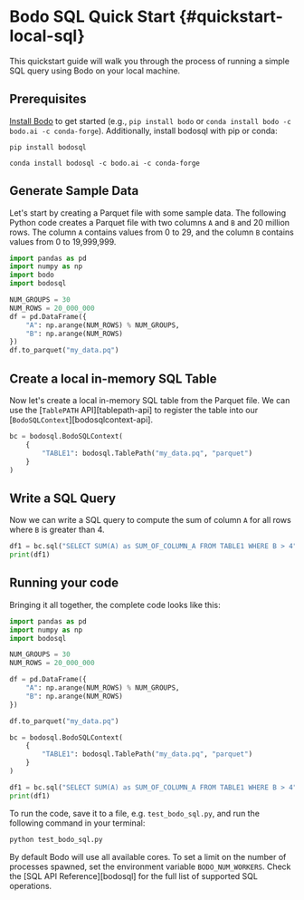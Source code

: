 <!-- 
NOTE: the examples in this file are covered by tests in bodosql/tests/test_quickstart_docs.py. Any changes to examples in this file should also update the corresponding unit test(s).
 -->

# Bodo SQL Quick Start {#quickstart-local-sql}

This quickstart guide will walk you through the process of running a simple SQL query using Bodo on your local machine.

## Prerequisites

[Install Bodo](../installation_and_setup/install.md) to get started (e.g., `pip install bodo` or `conda install bodo -c bodo.ai -c conda-forge`).
Additionally, install bodosql with pip or conda:

```shell
pip install bodosql
```

```shell
conda install bodosql -c bodo.ai -c conda-forge
```

## Generate Sample Data

Let's start by creating a Parquet file with some sample data. The following Python code creates a Parquet file with two columns `A` and `B` and 20 million rows. The column `A` contains values from 0 to 29, and the column `B` contains values from 0 to 19,999,999.

```python
import pandas as pd
import numpy as np
import bodo
import bodosql

NUM_GROUPS = 30
NUM_ROWS = 20_000_000
df = pd.DataFrame({
    "A": np.arange(NUM_ROWS) % NUM_GROUPS,
    "B": np.arange(NUM_ROWS)
})
df.to_parquet("my_data.pq")
```

## Create a local in-memory SQL Table

Now let's create a local in-memory SQL table from the Parquet file. We can use the [`TablePATH` API][tablepath-api] to register the table into our [`BodoSQLContext`][bodosqlcontext-api].

```python
bc = bodosql.BodoSQLContext(
    {
        "TABLE1": bodosql.TablePath("my_data.pq", "parquet")
    }
)
```

## Write a SQL Query

Now we can write a SQL query to compute the sum of column `A` for all rows where `B` is greater than 4.

```python
df1 = bc.sql("SELECT SUM(A) as SUM_OF_COLUMN_A FROM TABLE1 WHERE B > 4")
print(df1)
```


## Running your code

Bringing it all together, the complete code looks like this:

```python
import pandas as pd
import numpy as np
import bodosql

NUM_GROUPS = 30
NUM_ROWS = 20_000_000

df = pd.DataFrame({
    "A": np.arange(NUM_ROWS) % NUM_GROUPS,
    "B": np.arange(NUM_ROWS)
})

df.to_parquet("my_data.pq")

bc = bodosql.BodoSQLContext(
    {
        "TABLE1": bodosql.TablePath("my_data.pq", "parquet")
    }
)

df1 = bc.sql("SELECT SUM(A) as SUM_OF_COLUMN_A FROM TABLE1 WHERE B > 4")
print(df1)
```


To run the code, save it to a file, e.g. `test_bodo_sql.py`, and run the following command in your terminal:

```bash
python test_bodo_sql.py
```


By default Bodo will use all available cores. To set a limit on the number of processes spawned, set the environment variable `BODO_NUM_WORKERS`.
Check the [SQL API Reference][bodosql] for the full list of supported SQL operations.
